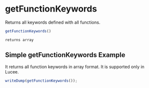 # getFunctionKeywords

Returns all keywords defined with all functions.

```javascript
getFunctionKeywords()
```

```javascript
returns array
```

## Simple getFunctionKeywords Example

It returns all function keywords in array format. It is supported only in Lucee.

```javascript
writeDump(getFunctionKeywords());
```

